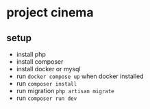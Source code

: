 # project cinema

## setup

* install php
* install composer
* install docker or mysql
* run `docker compose up` when docker installed
* run `composer install`
* run migration `php artisan migrate`
* run `composer run dev`
